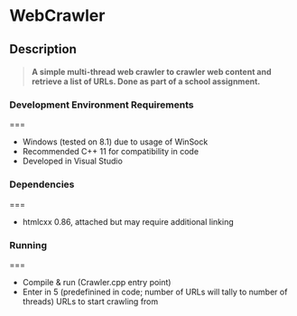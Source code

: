 # WebCrawler

## Description
>#### A simple multi-thread web crawler to crawler web content and retrieve a list of URLs. Done as part of a school assignment.

### Development Environment Requirements
===
- Windows (tested on 8.1) due to usage of WinSock
- Recommended C++ 11 for compatibility in code
- Developed in Visual Studio

### Dependencies
===
- htmlcxx 0.86, attached but may require additional linking

### Running
===
- Compile & run (Crawler.cpp entry point)
- Enter in 5 (predefinined in code; number of URLs will tally to number of threads) URLs to start crawling from
